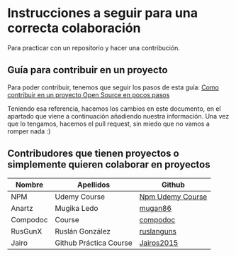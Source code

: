 # Instrucciones a seguir para una correcta colaboración

Para practicar con un repositorio y hacer una contribución.

## Guía para contribuir en un proyecto

Para poder contribuir, tenemos que seguir los pasos de esta guía: [Como contribuir en un proyecto Open Source en pocos pasos](./CONTRIBUTING.md)

Teniendo esa referencia, hacemos los cambios en este documento, en el apartado que viene a continuación añadiendo nuestra información. Una vez que lo tengamos, hacemos el pull request, sin miedo que no vamos a romper nada :)

## Contribudores que tienen proyectos o simplemente quieren colaborar en proyectos

| Nombre   | Apellidos              | Github                                                  |
| -------- | ---------------------- | ------------------------------------------------------- |
| NPM      | Udemy Course           | [Npm Udemy Course](https://github.com/npm-udemy-course) |
| Anartz   | Mugika Ledo            | [mugan86](https://github.com/mugan86)                   |
| Compodoc | Course                 | [compodoc](https://github.com/compodoc-course)          |
| RusGunX  | Ruslán González        | [ruslanguns](https://github.com/ruslanguns)             |
| Jairo    | Github Práctica Course | [Jairos2015](https://github.com/Jairos2015)             |
